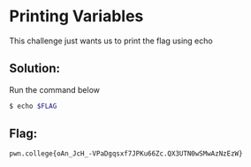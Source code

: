 # Printing Variables

This challenge just wants us to print the flag using echo

## Solution:

Run the command below 

```sh
$ echo $FLAG
```

## Flag: 

```
pwn.college{oAn_JcH_-VPaDgqsxf7JPKu66Zc.QX3UTN0wSMwAzNzEzW}
```


